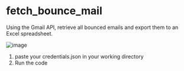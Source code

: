 # fetch_bounce_mail
Using the Gmail API, retrieve all bounced emails and export them to an Excel spreadsheet.

![image](https://user-images.githubusercontent.com/75443712/185307404-6494cc7d-e77a-49c6-b2e4-85744b2c9992.PNG)


1. paste your credentials.json in your working directory
2. Run the code
